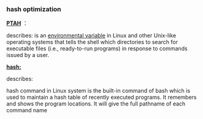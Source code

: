 ### hash optimization

**<u>PTAH</u>** ：

describes: is an <u>environmental variable</u> in Linux and other Unix-like operating systems that tells the shell which directories to search for executable files (i.e., ready-to-run programs) in response to commands issued by a user.

**<u>hash:</u>** 

describes: 

hash command in Linux system is the built-in command of bash which is used to maintain a hash table of recently executed programs. It remembers and shows the program locations. It will give the full pathname of each command name

